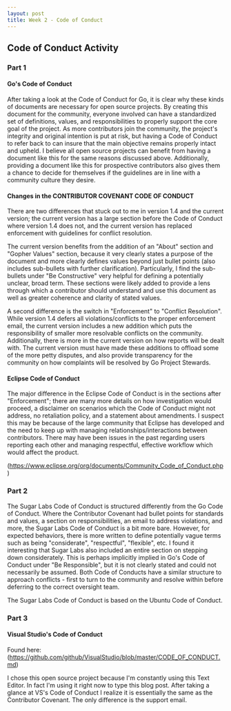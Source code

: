 ```yaml
---
layout: post
title: Week 2 - Code of Conduct
---
```


## Code of Conduct Activity 

### Part 1
#### Go's Code of Conduct
After taking a look at the Code of Conduct for Go, it is clear why these kinds of documents are necessary for open source projects.<!--more--> By creating this document for the community, everyone involved can have a standardized set of definitions, values, and responsibilities to properly support the core goal of the project. As more contributors join the community, the project's integrity and original intention is put at risk, but having a Code of Conduct to refer back to can insure that the main objective remains properly intact and upheld. I believe all open source projects can benefit from having a document like this for the same reasons discussed above. Additionally, providing a document like this for prospective contributors also gives them a chance to decide for themselves if the guidelines are in line with a community culture they desire.

#### Changes in the CONTRIBUTOR COVENANT CODE OF CONDUCT
There are two differences that stuck out to me in version 1.4 and the current version; the current version has a large section before the Code of Conduct where version 1.4 does not, and the current version has replaced enforcement with guidelines for conflict resolution. 

The current version benefits from the addition of an "About" section and "Gopher Values" section, because it very clearly states a purpose of the document and more clearly defines values beyond just bullet points (also includes sub-bullets with further clarification). Particularly, I find the sub-bullets under "Be Constructive" very helpful for defining a potentially unclear, broad term. These sections were likely added to provide a lens through which a contributor should understand and use this document as well as greater coherence and clarity of stated values. 

A second difference is the switch in "Enforcement" to "Conflict Resolution". While version 1.4 defers all violations/conflicts to the proper enforcement email, the current version includes a new addition which puts the responsibility of smaller more resolvable conflicts on the community. Additionally, there is more in the current version on how reports will be dealt with. The current version must have made these additions to offload some of the more petty disputes, and also provide transparency for the community on how complaints will be resolved by Go Project Stewards. 

#### Eclipse Code of Conduct
The major difference in the Eclipse Code of Conduct is in the sections after "Enforcement"; there are many more details on how investigation would proceed, a disclaimer on scenarios which the Code of Conduct might not address, no retaliation policy, and a statement about amendments. I suspect this may be because of the large community that Eclipse has developed and the need to keep up with managing relationships/interactions between contributors. There may have been issues in the past regarding users reporting each other and managing respectful, effective workflow which would affect the product.

(https://www.eclipse.org/org/documents/Community_Code_of_Conduct.php)

### Part 2

The Sugar Labs Code of Conduct is structured differently from the Go Code of Conduct. Where the Contributor Covenant had bullet points for standards and values, a section on responsibilities, an email to address violations, and more, the Sugar Labs Code of Conduct is a bit more bare. However, for expected behaviors, there is more written to define potentially vague terms such as being "considerate", "respectful", "flexible", etc. I found it interesting that Sugar Labs also included an entire section on stepping down considerately. This is perhaps implicitly implied in Go's Code of Conduct under "Be Responsible", but it is not clearly stated and could not necessarily be assumed. Both Code of Conducts have a similar structure to approach conflicts - first to turn to the community and resolve within before deferring to the correct oversight team. 

The Sugar Labs Code of Conduct is based on the Ubuntu Code of Conduct.

### Part 3

#### Visual Studio's Code of Conduct
Found here: (https://github.com/github/VisualStudio/blob/master/CODE_OF_CONDUCT.md)

I chose this open source project because I'm constantly using this Text Editor. In fact I'm using it right now to type this blog post. After taking a glance at VS's Code of Conduct I realize it is essentially the same as the Contributor Covenant. The only difference is the support email.